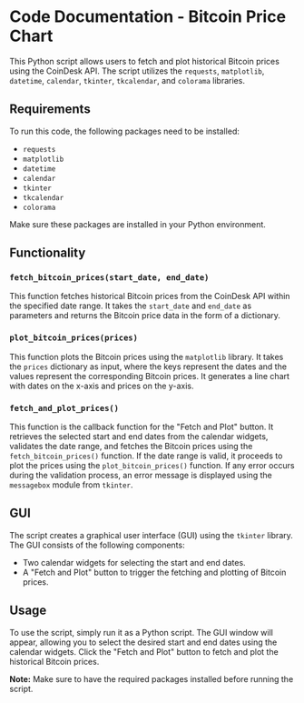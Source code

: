 # Code Documentation - Bitcoin Price Chart

This Python script allows users to fetch and plot historical Bitcoin prices using the CoinDesk API. The script utilizes the `requests`, `matplotlib`, `datetime`, `calendar`, `tkinter`, `tkcalendar`, and `colorama` libraries.

## Requirements

To run this code, the following packages need to be installed:

- `requests`
- `matplotlib`
- `datetime`
- `calendar`
- `tkinter`
- `tkcalendar`
- `colorama`

Make sure these packages are installed in your Python environment.

## Functionality

### `fetch_bitcoin_prices(start_date, end_date)`

This function fetches historical Bitcoin prices from the CoinDesk API within the specified date range. It takes the `start_date` and `end_date` as parameters and returns the Bitcoin price data in the form of a dictionary.

### `plot_bitcoin_prices(prices)`

This function plots the Bitcoin prices using the `matplotlib` library. It takes the `prices` dictionary as input, where the keys represent the dates and the values represent the corresponding Bitcoin prices. It generates a line chart with dates on the x-axis and prices on the y-axis.

### `fetch_and_plot_prices()`

This function is the callback function for the "Fetch and Plot" button. It retrieves the selected start and end dates from the calendar widgets, validates the date range, and fetches the Bitcoin prices using the `fetch_bitcoin_prices()` function. If the date range is valid, it proceeds to plot the prices using the `plot_bitcoin_prices()` function. If any error occurs during the validation process, an error message is displayed using the `messagebox` module from `tkinter`.

## GUI

The script creates a graphical user interface (GUI) using the `tkinter` library. The GUI consists of the following components:

- Two calendar widgets for selecting the start and end dates.
- A "Fetch and Plot" button to trigger the fetching and plotting of Bitcoin prices.

## Usage

To use the script, simply run it as a Python script. The GUI window will appear, allowing you to select the desired start and end dates using the calendar widgets. Click the "Fetch and Plot" button to fetch and plot the historical Bitcoin prices.

**Note:** Make sure to have the required packages installed before running the script.